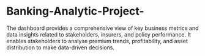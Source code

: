 # Banking-Analytic-Project-
The dashboard provides a comprehensive view of key business metrics and data insights related to stakeholders, insurers, and policy performance. It enables stakeholders to analyse premium trends, profitability, and asset distribution to make data-driven decisions.

